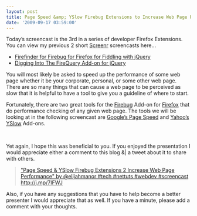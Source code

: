 ```yaml
---
layout: post
title: Page Speed &amp; YSlow Firebug Extensions to Increase Web Page Performance
date: '2009-09-17 03:59:00'
---
```


<p>Today’s screencast is the 3rd in a series of developer Firefox Extensions. You can view my previous 2 short <a href="http://screenr.com/user/elijahmanor" target="_blank">Screenr</a> screencasts here… </p>  <ul><li><a href="http://elijahmanor.com/webdevdotnet/post/Firefinder-Add-on-for-Firebug-Add-on-for-Firefox.aspx" target="_blank">Firefinder for Firebug for Firefox for Fiddling with jQuery</a> </li>    <li><a href="http://elijahmanor.com/webdevdotnet/post/Digging-Into-The-FireQuery-Add-on-for-jQuery.aspx" target="_blank">Digging Into The FireQuery Add-on for jQuery</a> </li> </ul><p>You will most likely be asked to speed up the performance of some web page whether it be your corporate, personal, or some other web page. There are so many things that can cause a web page to be perceived as slow that it is helpful to have a tool to give you a guideline of where to start.  </p>  <p>Fortunately, there are two great tools for the <a href="https://addons.mozilla.org/en-US/firefox/addon/1843" target="_blank">Firebug</a> Add-on for <a href="http://www.mozilla.com/en-US/firefox/firefox.html" target="_blank">Firefox</a> that do performance checking of any given web page. The tools we will be looking at in the following screencast are <a href="http://code.google.com/speed/page-speed/" target="_blank">Google’s Page Speed</a> and <a href="http://developer.yahoo.com/yslow/" target="_blank">Yahoo’s YSlow</a> Add-ons. </p>   <p> </p>  <p>Yet again, I hope this was beneficial to you. If you enjoyed the presentation I would appreciate either a comment to this blog &| a tweet about it to share with others.</p>  <blockquote>   <p><a href="http://twitter.com/home?status=%22Page+Speed+%26+YSlow+Firebug+Extensions+2+Increase+Web+Page+Performance%22+by+%40elijahmanor+%23tech+%23nettuts+%23webdev+%23screencast+http%3A%2F%2Fj.mp%2F7IFWJ" target="_blank">"Page Speed & YSlow Firebug Extensions 2 Increase Web Page Performance" by @elijahmanor #tech #nettuts #webdev #screencast http://j.mp/7IFWJ</a></p> </blockquote>  <p>Also, if you have any suggestions that you have to help become a better presenter I would appreciate that as well. If you have a minute, please add a comment with your thoughts.</p>
